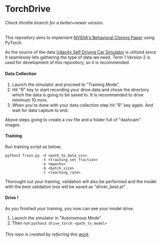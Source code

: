 ﻿# TorchDrive
###### Check throttle branch for a better+newer version. 

This repository aims to implement [NVIDIA's Behavioral Cloning Paper](https://images.nvidia.com/content/tegra/automotive/images/2016/solutions/pdf/end-to-end-dl-using-px.pdf) using PyTorch. 

As the source of the data [Udacity Self Driving Car Simulator](https://github.com/udacity/self-driving-car-sim) is utilized since it seamlessly lets gathering the type of data we need. Term 1 Version 2 is used for development of this repository, so it is recommended. 

#### Data Collection

 1. Launch the simulator and proceed to "Training Mode".
 2. Hit "R" key to start recording your drive data and chose the directory which the data is going to be saved to. It is recommended to drive minimum 10 mins.
 3. When you're done with your data collection step hit "R" key again. And wait for data capture to end.
 
 Above steps going to create a csv file and a folder full of "dashcam" images. 

#### Training

Run training script as below;  

    python3 Train.py -d <path_to_data_csv>
				     -t <training_set_fraction>
				     -e <epochs>
				     -b <batch_size>
				     -l <learning_rate>

 
 Thorought out your training, validation will also be performed and the model with the best validation loss will be saved as "driver_best.pt" .

#### Drive !

As you finished your training, you now can see your model drive.

 1. Launch the simulator in "Autonomous Mode".
 2. Then run `python3 drive_torch <path_to_model>`


###### This repo is created by referring this [work](https://github.com/naokishibuya/car-behavioral-cloning).



